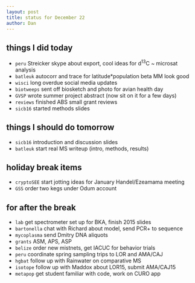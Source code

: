 ```yaml
---
layout: post
title: status for December 22
author: Dan
---
```


## things I did today

* `peru` Streicker skype about export, cool ideas for d<sup>13</sup>C ~ microsat analysis
* `batleuk` autocorr and trace for latitude*population beta MM look good
* `wisci` long overdue social media updates
* `biotweeps` sent off biosketch and photo for avian health day
* `GVSP` wrote summer project abstract (now sit on it for a few days)
* `reviews` finished ABS small grant reviews
* `sicb16` started methods slides

## things I should do tomorrow
* `sicb16` introduction and discussion slides
* `batleuk` start real MS writeup (intro, methods, results)

## holiday break items 
* `cryptoSEE` start jotting ideas for January Handel/Ezeamama meeting
* `GSS` order two kegs under Odum account

## for after the break
* `lab` get spectrometer set up for BKA, finish 2015 slides
* `bartonella` chat with Richard about model, send PCR+ to sequence
* `mycoplasma` send Dmitry DNA aliquots
* `grants` ASM, APS, ASP
* `belize` order new mistnets, get IACUC for behavior trials
* `peru` coordinate spring sampling trips to LOR and AMA/CAJ
* `hgbat` follow up with Rainwater on comparative MS
* `isotope` follow up with Maddox about LOR15, submit AMA/CAJ15
* `metapop` get student familiar with code, work on CURO app

<i class='fa fa-code' style='color:pink'> </i>
